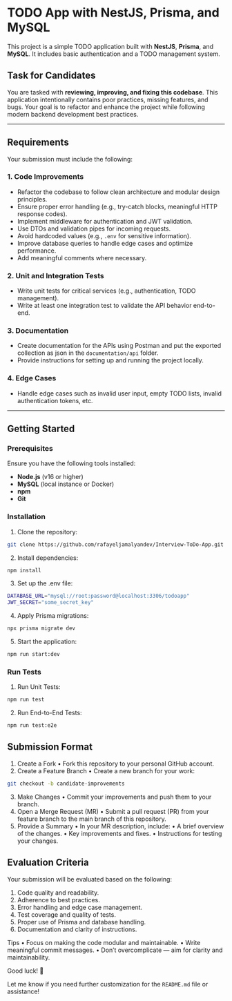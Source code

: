# TODO App with NestJS, Prisma, and MySQL

This project is a simple TODO application built with **NestJS**, **Prisma**, and **MySQL**. It includes basic authentication and a TODO management system.

## Task for Candidates

You are tasked with **reviewing, improving, and fixing this codebase**. This application intentionally contains poor practices, missing features, and bugs. Your goal is to refactor and enhance the project while following modern backend development best practices.

---

## Requirements

Your submission must include the following:

### 1. **Code Improvements**

- Refactor the codebase to follow clean architecture and modular design principles.
- Ensure proper error handling (e.g., try-catch blocks, meaningful HTTP response codes).
- Implement middleware for authentication and JWT validation.
- Use DTOs and validation pipes for incoming requests.
- Avoid hardcoded values (e.g., `.env` for sensitive information).
- Improve database queries to handle edge cases and optimize performance.
- Add meaningful comments where necessary.

### 2. **Unit and Integration Tests**

- Write unit tests for critical services (e.g., authentication, TODO management).
- Write at least one integration test to validate the API behavior end-to-end.

### 3. **Documentation**

- Create documentation for the APIs using Postman and put the exported collection as json in the `documentation/api` folder.
- Provide instructions for setting up and running the project locally.

### 4. **Edge Cases**

- Handle edge cases such as invalid user input, empty TODO lists, invalid authentication tokens, etc.

---

## Getting Started

### Prerequisites

Ensure you have the following tools installed:

- **Node.js** (v16 or higher)
- **MySQL** (local instance or Docker)
- **npm**
- **Git**

### Installation

1. Clone the repository:

```bash
git clone https://github.com/rafayeljamalyandev/Interview-ToDo-App.git
```

2. Install dependencies:

```bash
npm install
```

3. Set up the .env file:

```bash
DATABASE_URL="mysql://root:password@localhost:3306/todoapp"
JWT_SECRET="some_secret_key"
```

4. Apply Prisma migrations:

```bash
npx prisma migrate dev
```

5. Start the application:

```bash
npm run start:dev
```

### Run Tests

1. Run Unit Tests:

```bash
npm run test
```

2. Run End-to-End Tests:

```bash
npm run test:e2e
```

## Submission Format

1. Create a Fork
   • Fork this repository to your personal GitHub account.
2. Create a Feature Branch
   • Create a new branch for your work:

```bash
git checkout -b candidate-improvements
```

3. Make Changes
   • Commit your improvements and push them to your branch.
4. Open a Merge Request (MR)
   • Submit a pull request (PR) from your feature branch to the main branch of this repository.
5. Provide a Summary
   • In your MR description, include:
   • A brief overview of the changes.
   • Key improvements and fixes.
   • Instructions for testing your changes.

## Evaluation Criteria

Your submission will be evaluated based on the following:

1. Code quality and readability.
2. Adherence to best practices.
3. Error handling and edge case management.
4. Test coverage and quality of tests.
5. Proper use of Prisma and database handling.
6. Documentation and clarity of instructions.

Tips
• Focus on making the code modular and maintainable.
• Write meaningful commit messages.
• Don’t overcomplicate — aim for clarity and maintainability.

Good luck! 🚀

Let me know if you need further customization for the `README.md` file or assistance!
